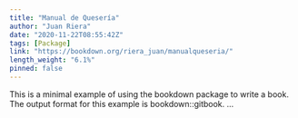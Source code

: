 ```yaml
---
title: "Manual de Quesería"
author: "Juan Riera"
date: "2020-11-22T08:55:42Z"
tags: [Package]
link: "https://bookdown.org/riera_juan/manualqueseria/"
length_weight: "6.1%"
pinned: false
---
```


This is a minimal example of using the bookdown package to write a book. The output format for this example is bookdown::gitbook. ...

